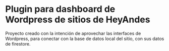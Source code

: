 <h1>Plugin para dashboard de Wordpress de sitios de HeyAndes</h1>
<p>Proyecto creado con la intención de aprovechar las interfaces de Wordpress, para conectar con la base de datos local del sitio, con sus datos de firestore.</p>
